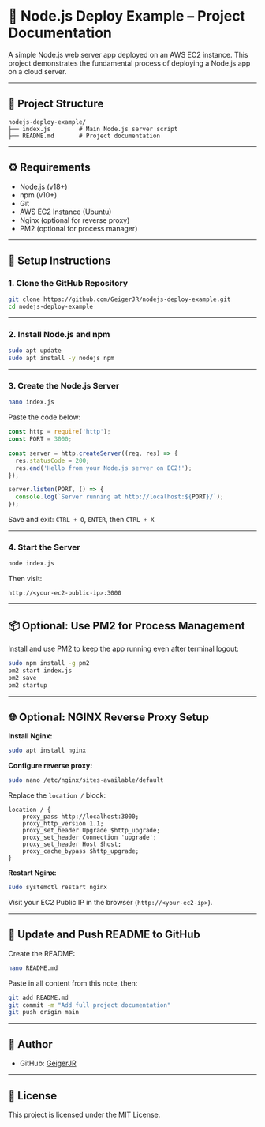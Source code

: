 
# 📘 Node.js Deploy Example – Project Documentation

A simple Node.js web server app deployed on an AWS EC2 instance. This project demonstrates the fundamental process of deploying a Node.js app on a cloud server.

---

## 📁 Project Structure

```
nodejs-deploy-example/
├── index.js        # Main Node.js server script
├── README.md       # Project documentation
```

---

## ⚙️ Requirements

- Node.js (v18+)
- npm (v10+)
- Git
- AWS EC2 Instance (Ubuntu)
- Nginx (optional for reverse proxy)
- PM2 (optional for process manager)

---

## 🚀 Setup Instructions

### 1. Clone the GitHub Repository

```bash
git clone https://github.com/GeigerJR/nodejs-deploy-example.git
cd nodejs-deploy-example
```

---

### 2. Install Node.js and npm

```bash
sudo apt update
sudo apt install -y nodejs npm
```

---

### 3. Create the Node.js Server

```bash
nano index.js
```

Paste the code below:

```javascript
const http = require('http');
const PORT = 3000;

const server = http.createServer((req, res) => {
  res.statusCode = 200;
  res.end('Hello from your Node.js server on EC2!');
});

server.listen(PORT, () => {
  console.log(`Server running at http://localhost:${PORT}/`);
});
```

Save and exit: `CTRL + O`, `ENTER`, then `CTRL + X`

---

### 4. Start the Server

```bash
node index.js
```

Then visit:

```
http://<your-ec2-public-ip>:3000
```

---

## 📦 Optional: Use PM2 for Process Management

Install and use PM2 to keep the app running even after terminal logout:

```bash
sudo npm install -g pm2
pm2 start index.js
pm2 save
pm2 startup
```

---

## 🌐 Optional: NGINX Reverse Proxy Setup

**Install Nginx:**

```bash
sudo apt install nginx
```

**Configure reverse proxy:**

```bash
sudo nano /etc/nginx/sites-available/default
```

Replace the `location /` block:

```nginx
location / {
    proxy_pass http://localhost:3000;
    proxy_http_version 1.1;
    proxy_set_header Upgrade $http_upgrade;
    proxy_set_header Connection 'upgrade';
    proxy_set_header Host $host;
    proxy_cache_bypass $http_upgrade;
}
```

**Restart Nginx:**

```bash
sudo systemctl restart nginx
```

Visit your EC2 Public IP in the browser (`http://<your-ec2-ip>`).

---

## 📝 Update and Push README to GitHub

Create the README:

```bash
nano README.md
```

Paste in all content from this note, then:

```bash
git add README.md
git commit -m "Add full project documentation"
git push origin main
```

---

## 👤 Author

- GitHub: [GeigerJR](https://github.com/GeigerJR)

---

## 🏁 License

This project is licensed under the MIT License.
